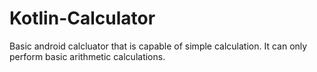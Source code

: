 # Kotlin-Calculator
Basic android calcluator that is capable of simple calculation.
It can only perform basic  arithmetic calculations.
